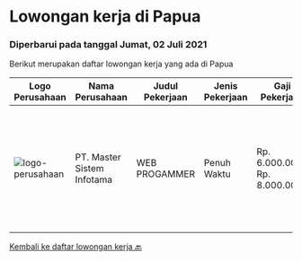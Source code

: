 
  # Lowongan kerja di Papua

  ### Diperbarui pada tanggal Jumat, 02 Juli 2021

  Berikut merupakan daftar lowongan kerja yang ada di Papua

  |Logo Perusahaan | Nama Perusahaan | Judul Pekerjaan | Jenis Pekerjaan | Gaji Pekerjaan | Lokasi | Deskripsi | Tanggal diunggah | Pranala |
  | -------------- | --------------- | --------------- | --------- | --------- | -------------- | ------- | ----------- | ----------- |
  |![logo-perusahaan](https://image-service-cdn.seek.com.au/2f13fa8d9665580b44c4bdc2276de5ec364a7ab7/ee4dce1061f3f616224767ad58cb2fc751b8d2dc)|PT. Master Sistem Infotama|WEB PROGAMMER|Penuh Waktu|Rp. 6.000.000-Rp. 8.000.000|Papua|Membuat &amp; Mengembangkan aplikasi yang berfungsi dengan baik dan berkualitas tinggi Melakukan testing, troubleshooting dan memperbaiki bugs...|Rabu, 23 Juni 2021|https://www.jobstreet.co.id/id/job/web-progammer-3550916?token=0~6763dfad-d20f-4892-b197-67afb6159b02&sectionRank=1&jobId=jobstreet-id-job-3550916|


  [Kembali ke daftar lowongan kerja 🔙](../README.md#daftar-lowongan-kerja)
  